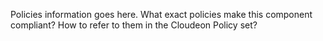 Policies information goes here. What exact policies make this component compliant? How to refer to them in the Cloudeon Policy set?
